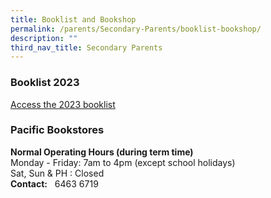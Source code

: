 ```yaml
---
title: Booklist and Bookshop
permalink: /parents/Secondary-Parents/booklist-bookshop/
description: ""
third_nav_title: Secondary Parents
---
```

### Booklist 2023

[Access the 2023 booklist](https://drive.google.com/drive/folders/1BdsqFy7exfWyFm5t2vvbFDhKCjxowbZc?usp=share_link)


### Pacific Bookstores

**Normal Operating Hours (during term time)** <br>
Monday - Friday: 7am to 4pm (except school holidays) <br>
Sat, Sun & PH : Closed <br>
**Contact:**   6463 6719